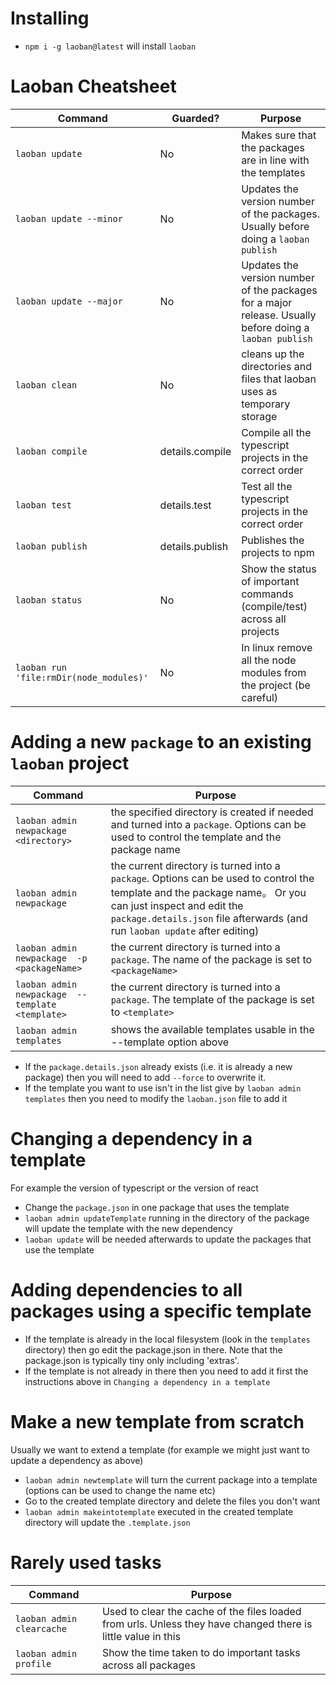 # Installing

* `npm i -g laoban@latest` will install `laoban`

# Laoban Cheatsheet

| Command | Guarded? | Purpose |
| --- | --- | --- |
| `laoban update` | No | Makes sure that the packages are in line with the templates
| `laoban update --minor` | No |Updates the version number of the packages. Usually before doing a `laoban publish`
| `laoban update --major` | No |Updates the version number of the packages for a major release. Usually before doing a `laoban publish`
| `laoban clean` | No | cleans up the directories and files that laoban uses as temporary storage
| `laoban compile` | details.compile | Compile all the typescript projects in the correct order
| `laoban test` | details.test | Test all the typescript projects in the correct order
| `laoban publish` | details.publish | Publishes the projects to npm
| `laoban status` | No |  Show the status of important commands (compile/test) across all projects
| `laoban run 'file:rmDir(node_modules)'` | No | In linux remove all the node modules from the project (be careful)

# Adding a new `package` to an existing `laoban` project

| Command  |  Purpose |
| --- | --- |
| `laoban admin newpackage <directory>` |  the specified directory is created if needed and turned into a `package`. Options can be used to control the template and the package name
| `laoban admin newpackage` |  the current directory is turned into a `package`. Options can be used to control the template and the package name。 Or you can just inspect and edit the `package.details.json` file afterwards (and run `laoban update` after editing)
| `laoban admin newpackage  -p <packageName>` |  the current directory is turned into a `package`. The name of the package is set to `<packageName>`
| `laoban admin newpackage  --template <template>` |  the current directory is turned into a `package`. The template of the package is set to `<template>`
| `laoban admin templates` |  shows the available templates usable in the --template option above

* If the `package.details.json` already exists (i.e. it is already a new package) then you will need to add `--force` to overwrite it.
* If the template you want to use isn't in the list give by `laoban admin templates` then you need to modify the `laoban.json` file to add it

# Changing a dependency in a template

For example the version of typescript or the version of react

* Change the `package.json` in one package that uses the template
* `laoban admin updateTemplate` running in the directory of the package will update the template with the new dependency
* `laoban update` will be needed afterwards to  update the packages that use the template

# Adding dependencies to all packages using a specific template

* If the template is already in the local filesystem (look in the `templates` directory) then go 
edit the package.json in there. Note that the package.json is typically tiny only including 'extras'.
* If the template is not already in there then you need to add it first the instructions above in `Changing a dependency in a template`

# Make a new template from scratch

Usually we want to extend a template (for example we might just want to update a dependency as above) 

* `laoban admin newtemplate` will turn the current package into a template (options can be used to change the name etc)
* Go to the created template directory and delete the files you don't want
* `laoban admin makeintotemplate` executed in the created template directory will update the `.template.json`  

# Rarely used tasks

| Command |  Purpose |
| --- | --- |
| `laoban admin clearcache` |  Used to clear the cache of the files loaded from urls. Unless they have changed there is little value in this
| `laoban admin profile` |  Show the time taken to do important tasks across all packages 





